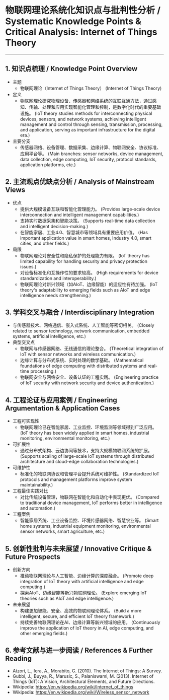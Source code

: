 # 物联网理论系统化知识点与批判性分析 / Systematic Knowledge Points & Critical Analysis: Internet of Things Theory

---

## 1. 知识点梳理 / Knowledge Point Overview

- 主题
  - 物联网理论（Internet of Things Theory）
      (Internet of Things Theory)
- 定义
  - 物联网理论研究物理设备、传感器和网络系统的互联互通方法，通过感知、传输、处理和应用实现智能化管理和控制，是数字化时代的重要基础设施。
      (IoT theory studies methods for interconnecting physical devices, sensors, and network systems, achieving intelligent management and control through sensing, transmission, processing, and application, serving as important infrastructure for the digital era.)
- 主要分支
  - 传感器网络、设备管理、数据采集、边缘计算、物联网安全、协议标准、应用平台等。
      (Main branches: sensor networks, device management, data collection, edge computing, IoT security, protocol standards, application platforms, etc.)

## 2. 主流观点优缺点分析 / Analysis of Mainstream Views

- 优点
  - 提供大规模设备互联和智能化管理能力。
      (Provides large-scale device interconnection and intelligent management capabilities.)
  - 支持实时数据采集和智能决策。
      (Supports real-time data collection and intelligent decision-making.)
  - 在智能家居、工业4.0、智慧城市等领域具有重要应用价值。
      (Has important application value in smart homes, Industry 4.0, smart cities, and other fields.)
- 局限
  - 物联网理论对安全性和隐私保护的处理能力有限。
      (IoT theory has limited capability for handling security and privacy protection issues.)
  - 对设备标准化和互操作性的要求较高。
      (High requirements for device standardization and interoperability.)
  - 物联网理论对新兴领域（如AIoT、边缘智能）的适应性有待加强。
      (IoT theory's adaptability to emerging fields such as AIoT and edge intelligence needs strengthening.)

## 3. 学科交叉与融合 / Interdisciplinary Integration

- 与传感器技术、网络通信、嵌入式系统、人工智能等密切相关。
  (Closely related to sensor technology, network communication, embedded systems, artificial intelligence, etc.)
- 典型交叉点
  - 物联网与传感器网络、无线通信的理论整合。
      (Theoretical integration of IoT with sensor networks and wireless communication.)
  - 边缘计算与分布式系统、实时处理的数学基础。
      (Mathematical foundations of edge computing with distributed systems and real-time processing.)
  - 物联网安全与网络安全、设备认证的工程实践。
      (Engineering practice of IoT security with network security and device authentication.)

## 4. 工程论证与应用案例 / Engineering Argumentation & Application Cases

- 工程可实现性
  - 物联网理论已在智能家居、工业监控、环境监测等领域得到广泛应用。
      (IoT theory has been widely applied in smart homes, industrial monitoring, environmental monitoring, etc.)
- 可扩展性
  - 通过分布式架构、云边协同等技术，支持大规模物联网系统的扩展。
      (Supports scaling of large-scale IoT systems through distributed architecture and cloud-edge collaboration technologies.)
- 可维护性
  - 标准化的物联网协议和管理平台提升系统可维护性。
      (Standardized IoT protocols and management platforms improve system maintainability.)
- 工程最佳实践对比
  - 对比传统设备管理，物联网在智能化和自动化中表现更优。
      (Compared to traditional device management, IoT performs better in intelligence and automation.)
- 工程案例
  - 智能家居系统、工业设备监控、环境传感器网络、智慧农业等。
      (Smart home systems, industrial equipment monitoring, environmental sensor networks, smart agriculture, etc.)

## 5. 创新性批判与未来展望 / Innovative Critique & Future Prospects

- 创新方向
  - 推动物联网理论与人工智能、边缘计算的深度融合。
      (Promote deep integration of IoT theory with artificial intelligence and edge computing.)
  - 探索AIoT、边缘智能等新兴物联网理论。
      (Explore emerging IoT theories such as AIoT and edge intelligence.)
- 未来展望
  - 构建更加智能、安全、高效的物联网理论体系。
      (Build a more intelligent, secure, and efficient IoT theory framework.)
  - 持续完善物联网理论在AI、边缘计算等新兴领域的应用。
      (Continuously improve the application of IoT theory in AI, edge computing, and other emerging fields.)

## 6. 参考文献与进一步阅读 / References & Further Reading

- Atzori, L., Iera, A., Morabito, G. (2010). The Internet of Things: A Survey.
- Gubbi, J., Buyya, R., Marusic, S., Palaniswami, M. (2013). Internet of Things (IoT): A Vision, Architectural Elements, and Future Directions.
- Wikipedia: <https://en.wikipedia.org/wiki/Internet_of_things>
- Wikipedia: <https://en.wikipedia.org/wiki/Wireless_sensor_network>

